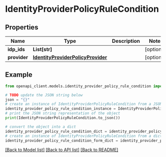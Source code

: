 # IdentityProviderPolicyRuleCondition


## Properties

Name | Type | Description | Notes
------------ | ------------- | ------------- | -------------
**idp_ids** | **List[str]** |  | [optional] 
**provider** | [**IdentityProviderPolicyProvider**](IdentityProviderPolicyProvider.md) |  | [optional] 

## Example

```python
from openapi_client.models.identity_provider_policy_rule_condition import IdentityProviderPolicyRuleCondition

# TODO update the JSON string below
json = "{}"
# create an instance of IdentityProviderPolicyRuleCondition from a JSON string
identity_provider_policy_rule_condition_instance = IdentityProviderPolicyRuleCondition.from_json(json)
# print the JSON string representation of the object
print(IdentityProviderPolicyRuleCondition.to_json())

# convert the object into a dict
identity_provider_policy_rule_condition_dict = identity_provider_policy_rule_condition_instance.to_dict()
# create an instance of IdentityProviderPolicyRuleCondition from a dict
identity_provider_policy_rule_condition_form_dict = identity_provider_policy_rule_condition.from_dict(identity_provider_policy_rule_condition_dict)
```
[[Back to Model list]](../README.md#documentation-for-models) [[Back to API list]](../README.md#documentation-for-api-endpoints) [[Back to README]](../README.md)


